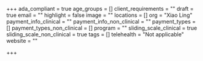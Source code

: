 +++
ada_compliant = true
age_groups = []
client_requirements = ""
draft = true
email = ""
highlight = false
image = ""
locations = []
org = "Xiao Ling"
payment_info_clinical = ""
payment_info_non_clinical = ""
payment_types = []
payment_types_non_clinical = []
program = ""
sliding_scale_clinical = true
sliding_scale_non_clinical = true
tags = []
telehealth = "Not applicable"
website = ""

+++
